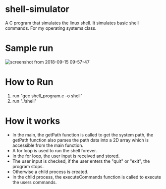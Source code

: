 # shell-simulator
A C program that simulates the linux shell. It simulates basic shell commands. For my operating systems class.

# Sample run
![screenshot from 2018-09-15 09-57-47](https://user-images.githubusercontent.com/24194821/45587703-f6e86800-b8ce-11e8-970d-fd0e19fab152.png)

# How to Run
1. run "gcc shell_program.c -o shell"
2. run "./shell"

# How it works
* In the main, the getPath function is called to get the system path,
  the getPath function also parses the path data into a 
  2D array which is accessible from the main function.
* A for loop is used to run the shell forever.
* In the for loop, the user input is received and stored.
* The user input is checked, if the user enters the "quit" or "exit", the program stops.
* Otherwise a child process is created.
* In the child process, the executeCommands function is called to execute the users commands.

